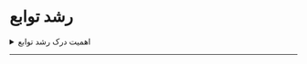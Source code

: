 # رشد توابع
<details>
##         <summary> اهمیت درک رشد توابع  </summary>
           <p style="border-radius:50%">زمان اجرای یک الگوریتم از معیارهای بهر‌وری آن به شمار می‌آید که می‌تواند با استفاده از توابع رشد توصیف شود. با داشتن زمان اجرای الگوریتم‌های مختلف می‌توان آن‌ها را با یکدیگر مقایسه کرد. با توجه به این که افزایش اندازه‌ی ورودی موجب افزایش زمان اجرای الگوریتم می‌شود، به دنبال این هستیم که بدانیم افزایش ورودی چه تأثیری در زمان اجرای الگوریتم دارد.      </p>
</details>

---
         
